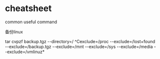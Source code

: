 # cheatsheet
common useful command

备份linux 

tar cvpzf backup.tgz --directory=/ ^Cexclude=/proc --exclude=/lost+found --exclude=/backup.tgz --exclude=/mnt --exclude=/sys --exclude=/media --exclude=/vmlinuz*
